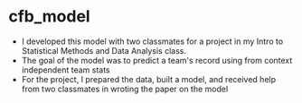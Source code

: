 # cfb_model
 - I developed this model with two classmates for a project in my Intro to Statistical Methods and Data Analysis class. 
 - The goal of the model was to predict a team's record using from context independent team stats
 - For the project, I prepared the data, built a model, and received help from two classmates in wroting the paper on the model
